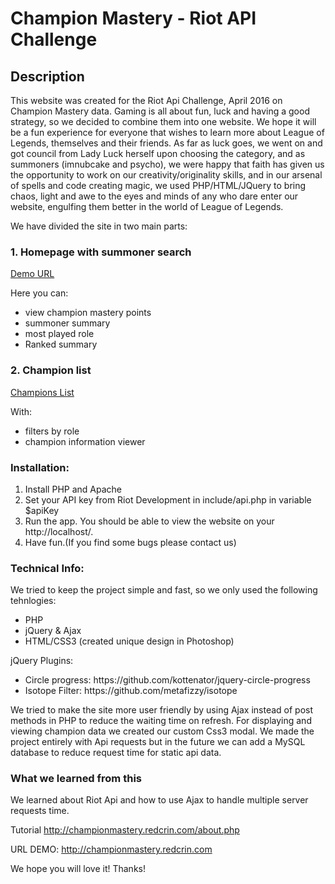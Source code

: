 # Champion Mastery - Riot API Challenge

## Description 

This website was created for the Riot Api Challenge, April 2016 on Champion Mastery data. Gaming is all about fun, luck and having a good strategy, so we decided to combine them into one website. 
We hope it will be a fun experience for everyone that wishes to learn more about League of Legends, themselves and their friends. As far as luck goes, we went on and got council from Lady Luck herself upon choosing the category, and as summoners (imnubcake and psycho), we were happy that faith has given us the opportunity to work on our creativity/originality skills, and in our arsenal of spells and code creating magic, we used PHP/HTML/JQuery to bring chaos, light and awe to the eyes and minds of any who dare enter our website, engulfing them better in the world of League of Legends.

We have divided the site in two main parts:

### 1. Homepage with summoner search
<a href="http://championmastery.redcrin.com" target="_blank">Demo URL</a>

Here you can:
- view champion mastery points
- summoner summary
- most played role
- Ranked summary

### 2. Champion list 
<a href="http://championmastery.redcrin.com/champions.php" target="_blank_">Champions List</a>

With:
- filters by role
- champion information viewer


### Installation:

1. Install PHP and Apache
2. Set your API key from Riot Development in include/api.php in variable $apiKey
4. Run the app. You should be able to view the website on your http://localhost/.
5. Have fun.(If you find some bugs please contact us)


### Technical Info:

We tried to keep the project simple and fast, so we only used the following tehnlogies: 

<ul>
<li>PHP</li>
<li>jQuery & Ajax</li>
<li>HTML/CSS3 (created unique design in Photoshop)</li>
</ul>
jQuery Plugins: 
<ul>
<li>Circle progress: https://github.com/kottenator/jquery-circle-progress</li>
<li>Isotope Filter: https://github.com/metafizzy/isotope</li>
</ul>
We tried to make the site more user friendly by using Ajax instead of post methods in PHP to reduce the waiting time on refresh. For displaying and
viewing champion data we created our custom Css3 modal. We made the project entirely with Api requests but in the future we can add a MySQL database 
to reduce request time for static api data.


### What we learned from this

We learned about Riot Api and how to use Ajax to handle multiple server requests time.


Tutorial
http://championmastery.redcrin.com/about.php


URL DEMO:
http://championmastery.redcrin.com


We hope you will love it!
Thanks!

